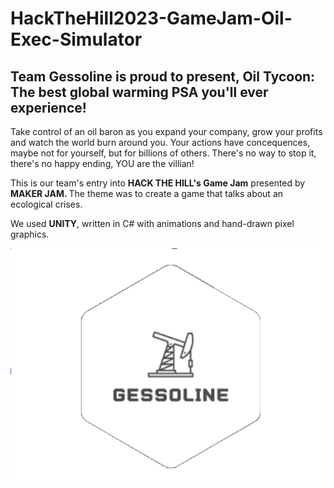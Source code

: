 # HackTheHill2023-GameJam-Oil-Exec-Simulator
<h2>Team Gessoline is proud to present, Oil Tycoon: The best global warming PSA you'll ever experience!</h2>

Take control of an oil baron as you expand your company, grow your profits and watch the world burn around you.
Your actions have concequences, maybe not for yourself, but for billions of others. There's no way to stop it,
there's no happy ending, YOU are the villian!

This is our team's entry into <b>HACK THE HILL's Game Jam</b> presented by <b> MAKER JAM. </b>
The theme was to create a game that talks about an ecological crises.

We used <b>UNITY</b>, written in C# with animations and hand-drawn pixel graphics.

![Logo](https://github.com/jutinwang/HackTheHill2023-GameJam-Oil-Exec-Simulator/blob/main/images/Gessoline.png)
